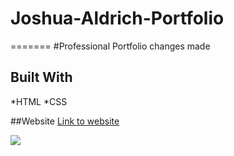 # Joshua-Aldrich-Portfolio

=======
#Professional Portfolio changes made

## Built With

*HTML
*CSS

##Website
[Link to website](https://joshuaaldrich.github.io/Joshua-Portfolio/)

![](joshuaaldrich.github.io_updatedscreen_.png)


